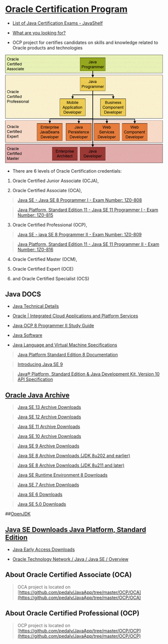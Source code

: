 # [Oracle Certification Program](https://en.wikipedia.org/wiki/Oracle_Certification_Program)
- [List of Java Certification Exams - JavaShelf](https://sites.google.com/site/javashelf/java-certification-exams)

- [What are you looking for?](https://education.oracle.com/)

- OCP project for certifies candidates on skills and knowledge related to Oracle products and technologies

![Oracle Java Certification Path](https://github.com/pedalv/JavaApp/blob/master/OCP/Java_Certification_Path.png) 

- There are 6 levels of Oracle Certification credentials: 

1. Oracle Certified Junior Associate (OCJA), 

2. Oracle Certified Associate (OCA), 

> [Java SE - Java SE 8 Programmer I - Exam Number: 1Z0-808](https://education.oracle.com/java-se-8-programmer-i/pexam_1Z0-808)

> [Java Platform, Standard Edition 11 - Java SE 11 Programmer I - Exam Number: 1Z0-815](https://education.oracle.com/java-se-11-programmer-i/pexam_1Z0-815)

3. Oracle Certified Professional (OCP), 

> [Java SE - java SE 8 Programmer II - Exam Number: 1Z0-809](https://education.oracle.com/java-se-8-programmer-ii/pexam_1Z0-809)

> [Java Platform, Standard Edition 11 - Java SE 11 Programmer II - Exam Number: 1Z0-816](https://education.oracle.com/java-se-11-programmer-ii/pexam_1Z0-816)

4. Oracle Certified Master (OCM), 

5. Oracle Certified Expert (OCE) 

6. and Oracle Certified Specialist (OCS)

## Java DOCS
- [Java Technical Details](https://www.oracle.com/java/technologies/)
- [Oracle | Integrated Cloud Applications and Platform Services](https://www.oracle.com/index.html)
- [Java OCP 8 Programmer II Study Guide](https://www.selikoff.net/java-ocp-8-programmer-ii-study-guide/)
- [Java Software](https://www.oracle.com/java/)

- [Java Language and Virtual Machine Specifications](https://docs.oracle.com/javase/specs/)

> [Java Platform Standard Edition 8 Documentation](https://docs.oracle.com/javase/8/docs/)

> [Introducing Java SE 9](https://www.oracle.com/java/java9.html)

> [Java® Platform, Standard Edition & Java Development Kit, Version 10 API Specification](https://docs.oracle.com/javase/10/docs/api/overview-summary.html)

## [Oracle Java Archive](http://www.oracle.com/technetwork/java/archive-139210.html)
> [Java SE 13 Archive Downloads](https://www.oracle.com/java/technologies/javase/jdk13-archive-downloads.html)

> [Java SE 12 Archive Downloads](https://www.oracle.com/java/technologies/javase/jdk12-archive-downloads.html)

> [Java SE 11 Archive Downloads](https://www.oracle.com/java/technologies/javase/jdk11-archive-downloads.html)

> [Java SE 10 Archive Downloads](https://www.oracle.com/java/technologies/java-archive-javase10-downloads.html)

> [Java SE 9 Archive Downloads](https://www.oracle.com/java/technologies/javase/javase9-archive-downloads.html)

> [Java SE 8 Archive Downloads (JDK 8u202 and earlier)](https://www.oracle.com/java/technologies/javase/javase8-archive-downloads.html) 

> [Java SE 8 Archive Downloads (JDK 8u211 and later)](https://www.oracle.com/java/technologies/javase/javase8u211-later-archive-downloads.html)

> [Java SE Runtime Environment 8 Downloads](https://www.oracle.com/java/technologies/javase-jre8-downloads.html)

> [Java SE 7 Archive Downloads](https://www.oracle.com/java/technologies/javase/javase7-archive-downloads.html)

> [Java SE 6 Downloads](https://www.oracle.com/java/technologies/javase-java-archive-javase6-downloads.html)

> [Java SE 5.0 Downloads](https://www.oracle.com/java/technologies/java-archive-javase5-downloads.html)

##[OpenJDK](http://openjdk.java.net/projects/jdk/)

## [Java SE Downloads Java Platform, Standard Edition](https://www.oracle.com/java/technologies/javase-downloads.html)

- [Java Early Access Downloads](http://www.oracle.com/technetwork/articles/java/ea-jsp-142245.html)

- [Oracle Technology Network / Java / Java SE / Overview](https://www.oracle.com/technetwork/java/javase/overview/index.html)

## About Oracle Certified Associate (OCA)

> OCA project is located on [https://github.com/pedalv/JavaApp/tree/master/OCP/OCA](https://github.com/pedalv/JavaApp/tree/master/OCP/OCA)

## About Oracle Certified Professional (OCP)

> OCP project is located on [https://github.com/pedalv/JavaApp/tree/master/OCP/OCP](https://github.com/pedalv/JavaApp/tree/master/OCP/OCP)
